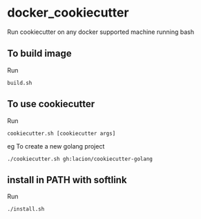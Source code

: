 # docker_cookiecutter

Run cookiecutter on any docker supported machine running bash

## To build image

Run

    build.sh

## To use cookiecutter

Run 

    cookiecutter.sh [cookiecutter args]

eg To create a new golang project 

    ./cookiecutter.sh gh:lacion/cookiecutter-golang

## install in PATH with softlink

Run

    ./install.sh